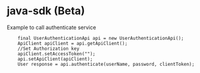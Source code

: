 # java-sdk (Beta)

Example to call authenticate service

		final UserAuthenticationApi api = new UserAuthenticationApi();
		ApiClient apiClient = api.getApiClient();
		//Set Authorization key
        apiClient.setAccessToken("");
        api.setApiClient(apiClient);
        User response = api.authenticate(userName, password, clientToken);
        
